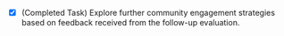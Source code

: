 - [x] (Completed Task) Explore further community engagement strategies based on feedback received from the follow-up evaluation.